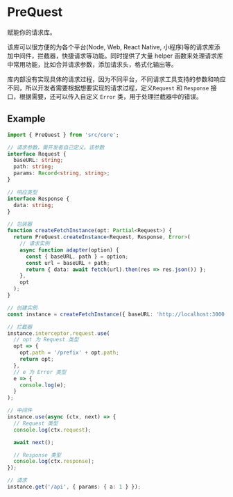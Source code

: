# PreQuest

赋能你的请求库。

该库可以很方便的为各个平台(Node, Web, React Native, 小程序)等的请求库添加中间件，拦截器，快捷请求等功能。同时提供了大量 helper 函数来处理请求库中常用功能，比如合并请求参数，添加请求头，格式化输出等。

库内部没有实现具体的请求过程，因为不同平台，不同请求工具支持的参数和响应不同，所以开发者需要根据想要实现的请求过程，定义`Request` 和 `Response` 接口，根据需要，还可以传入自定义 `Error` 类，用于处理拦截器中的错误。

## Example

```ts
import { PreQuest } from 'src/core';

// 请求参数，需开发者自己定义。该参数
interface Request {
  baseURL: string;
  path: string;
  params: Record<string, string>;
}

// 响应类型
interface Response {
  data: string;
}

// 包装器
function createFetchInstance(opt: Partial<Request>) {
  return PreQuest.createInstance<Request, Response, Error>(
    // 请求实例
    async function adapter(option) {
      const { baseURL, path } = option;
      const url = baseURL + path;
      return { data: await fetch(url).then(res => res.json()) };
    },
    opt
  );
}

// 创建实例
const instance = createFetchInstance({ baseURL: 'http://localhost:3000' });

// 拦截器
instance.interceptor.request.use(
  // opt 为 Request 类型
  opt => {
    opt.path = '/prefix' + opt.path;
    return opt;
  },
  // e 为 Error 类型
  e => {
    console.log(e);
  }
);

// 中间件
instance.use(async (ctx, next) => {
  // Request 类型
  console.log(ctx.request);

  await next();

  // Response 类型
  console.log(ctx.response);
});

// 请求
instance.get('/api', { params: { a: 1 } });
```
